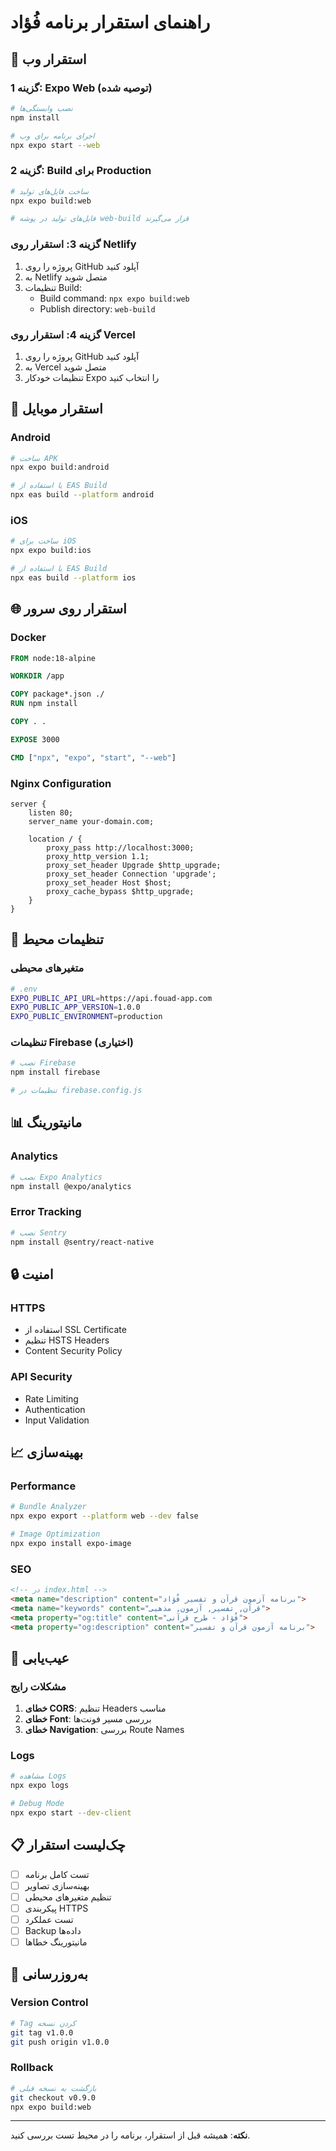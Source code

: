 # راهنمای استقرار برنامه فُؤاد

## 🚀 استقرار وب

### **گزینه 1: Expo Web (توصیه شده)**

```bash
# نصب وابستگی‌ها
npm install

# اجرای برنامه برای وب
npx expo start --web
```

### **گزینه 2: Build برای Production**

```bash
# ساخت فایل‌های تولید
npx expo build:web

# فایل‌های تولید در پوشه web-build قرار می‌گیرند
```

### **گزینه 3: استقرار روی Netlify**

1. پروژه را روی GitHub آپلود کنید
2. به Netlify متصل شوید
3. تنظیمات Build:
   - Build command: `npx expo build:web`
   - Publish directory: `web-build`

### **گزینه 4: استقرار روی Vercel**

1. پروژه را روی GitHub آپلود کنید
2. به Vercel متصل شوید
3. تنظیمات خودکار Expo را انتخاب کنید

## 📱 استقرار موبایل

### **Android**

```bash
# ساخت APK
npx expo build:android

# یا استفاده از EAS Build
npx eas build --platform android
```

### **iOS**

```bash
# ساخت برای iOS
npx expo build:ios

# یا استفاده از EAS Build
npx eas build --platform ios
```

## 🌐 استقرار روی سرور

### **Docker**

```dockerfile
FROM node:18-alpine

WORKDIR /app

COPY package*.json ./
RUN npm install

COPY . .

EXPOSE 3000

CMD ["npx", "expo", "start", "--web"]
```

### **Nginx Configuration**

```nginx
server {
    listen 80;
    server_name your-domain.com;
    
    location / {
        proxy_pass http://localhost:3000;
        proxy_http_version 1.1;
        proxy_set_header Upgrade $http_upgrade;
        proxy_set_header Connection 'upgrade';
        proxy_set_header Host $host;
        proxy_cache_bypass $http_upgrade;
    }
}
```

## 🔧 تنظیمات محیط

### **متغیرهای محیطی**

```bash
# .env
EXPO_PUBLIC_API_URL=https://api.fouad-app.com
EXPO_PUBLIC_APP_VERSION=1.0.0
EXPO_PUBLIC_ENVIRONMENT=production
```

### **تنظیمات Firebase (اختیاری)**

```bash
# نصب Firebase
npm install firebase

# تنظیمات در firebase.config.js
```

## 📊 مانیتورینگ

### **Analytics**

```bash
# نصب Expo Analytics
npm install @expo/analytics
```

### **Error Tracking**

```bash
# نصب Sentry
npm install @sentry/react-native
```

## 🔒 امنیت

### **HTTPS**

- استفاده از SSL Certificate
- تنظیم HSTS Headers
- Content Security Policy

### **API Security**

- Rate Limiting
- Authentication
- Input Validation

## 📈 بهینه‌سازی

### **Performance**

```bash
# Bundle Analyzer
npx expo export --platform web --dev false

# Image Optimization
npx expo install expo-image
```

### **SEO**

```html
<!-- در index.html -->
<meta name="description" content="برنامه آزمون قرآن و تفسیر فُؤاد">
<meta name="keywords" content="قرآن, تفسیر, آزمون, مذهبی">
<meta property="og:title" content="فُؤاد - طرح قرآنی">
<meta property="og:description" content="برنامه آزمون قرآن و تفسیر">
```

## 🚨 عیب‌یابی

### **مشکلات رایج**

1. **خطای CORS**: تنظیم Headers مناسب
2. **خطای Font**: بررسی مسیر فونت‌ها
3. **خطای Navigation**: بررسی Route Names

### **Logs**

```bash
# مشاهده Logs
npx expo logs

# Debug Mode
npx expo start --dev-client
```

## 📋 چک‌لیست استقرار

- [ ] تست کامل برنامه
- [ ] بهینه‌سازی تصاویر
- [ ] تنظیم متغیرهای محیطی
- [ ] پیکربندی HTTPS
- [ ] تست عملکرد
- [ ] Backup داده‌ها
- [ ] مانیتورینگ خطاها

## 🔄 به‌روزرسانی

### **Version Control**

```bash
# Tag کردن نسخه
git tag v1.0.0
git push origin v1.0.0
```

### **Rollback**

```bash
# بازگشت به نسخه قبلی
git checkout v0.9.0
npx expo build:web
```

---

**نکته**: همیشه قبل از استقرار، برنامه را در محیط تست بررسی کنید.
